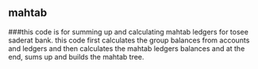## mahtab
###this code is for summing up and calculating mahtab ledgers for tosee saderat bank. this code first calculates the group balances from accounts and ledgers and then calculates the mahtab ledgers balances and at the end, sums up and builds the mahtab tree.
